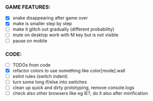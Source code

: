 ### GAME FEATURES:

- [x] snake disappearing after game over
 - [x] make is smaller step by step
 - [ ] make it glitch out gradually (different probability)
- [ ] mute on desktop work with M key but is not visible
- [ ] pause on mobile

### CODE:

- [ ] TODOs from code
- [x] refactor colors to use something like color[mode].wall
- [ ] eslint rules (switch indent)
- [ ] turn some long if/else into switches
- [ ] clean up quick and dirty prototyping, remove console.logs
- [ ] check also other browsers like eg IE?, do it also after minification
